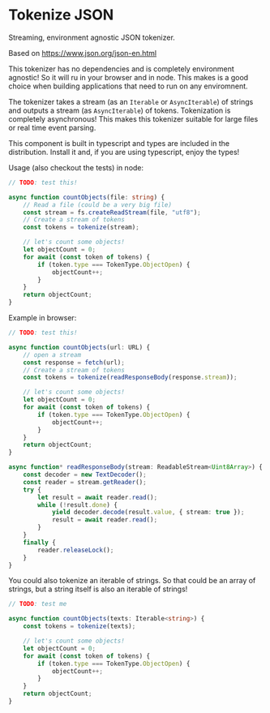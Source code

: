 # Tokenize JSON
Streaming, environment agnostic JSON tokenizer.

Based on https://www.json.org/json-en.html

This tokenizer has no dependencies and is completely environment agnostic! So it will ru in your browser and in node. This makes is a good choice when building applications that need to run on any enviromnent.

The tokenizer takes a stream (as an `Iterable` or `AsyncIterable`) of strings and outputs a stream (as `AsyncIterable`) of tokens. Tokenization is completely asynchronous! This makes this tokenizer suitable for large files or real time event parsing.

This component is built in typescript and types are included in the distribution. Install it and, if you are using typescript, enjoy the types!

Usage (also checkout the tests) in node:

```typescript
// TODO: test this!

async function countObjects(file: string) {
    // Read a file (could be a very big file)
    const stream = fs.createReadStream(file, "utf8");
    // Create a stream of tokens
    const tokens = tokenize(stream);

    // let's count some objects!
    let objectCount = 0;
    for await (const token of tokens) {
        if (token.type === TokenType.ObjectOpen) {
            objectCount++;
        }
    }
    return objectCount;
}

```

Example in browser:
```typescript
// TODO: test this!

async function countObjects(url: URL) {
    // open a stream
    const response = fetch(url);
    // Create a stream of tokens
    const tokens = tokenize(readResponseBody(response.stream));

    // let's count some objects!
    let objectCount = 0;
    for await (const token of tokens) {
        if (token.type === TokenType.ObjectOpen) {
            objectCount++;
        }
    }
    return objectCount;
}

async function* readResponseBody(stream: ReadableStream<Uint8Array>) {
    const decoder = new TextDecoder();
    const reader = stream.getReader();
    try {
        let result = await reader.read();
        while (!result.done) {
            yield decoder.decode(result.value, { stream: true });
            result = await reader.read();
        }
    }
    finally {
        reader.releaseLock();
    }
}

```

You could also tokenize an iterable of strings. So that could be an array of strings, but a string itself is also an iterable of strings!

```typescript
// TODO: test me

async function countObjects(texts: Iterable<string>) {
    const tokens = tokenize(texts);

    // let's count some objects!
    let objectCount = 0;
    for await (const token of tokens) {
        if (token.type === TokenType.ObjectOpen) {
            objectCount++;
        }
    }
    return objectCount;
}
```